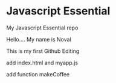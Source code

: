 # Javascript Essential
My Javascript Essential repo


Hello....
My name is Noval

This is my first Github Editing

add index.html and myapp.js

add function makeCoffee
